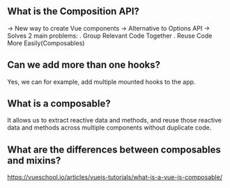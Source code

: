 ## What is the Composition API?

-> New way to create Vue components
-> Alternative to Options API
-> Solves 2 main problems:
. Group Relevant Code Together
. Reuse Code More Easily(Composables)

## Can we add more than one hooks?

Yes, we can for example, add multiple mounted hooks to the app.

## What is a composable?

It allows us to extract reactive data and methods, and reuse those reactive data and methods
across multiple components without duplicate code.

## What are the differences between composables and mixins?

https://vueschool.io/articles/vuejs-tutorials/what-is-a-vue-js-composable/
